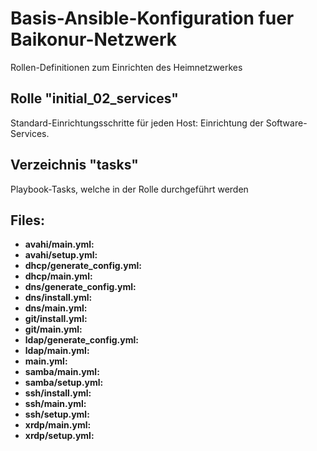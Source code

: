 # Basis-Ansible-Konfiguration fuer Baikonur-Netzwerk
Rollen-Definitionen zum Einrichten des Heimnetzwerkes

## Rolle "initial_02_services"
Standard-Einrichtungsschritte für jeden Host: Einrichtung der Software-Services.

## Verzeichnis "tasks"
Playbook-Tasks, welche in der Rolle durchgeführt werden

## Files:
* **avahi/main.yml:**
* **avahi/setup.yml:**
* **dhcp/generate_config.yml:**
* **dhcp/main.yml:**
* **dns/generate_config.yml:**
* **dns/install.yml:**
* **dns/main.yml:**
* **git/install.yml:**
* **git/main.yml:**
* **ldap/generate_config.yml:**
* **ldap/main.yml:**
* **main.yml:**
* **samba/main.yml:**
* **samba/setup.yml:**
* **ssh/install.yml:**
* **ssh/main.yml:**
* **ssh/setup.yml:**
* **xrdp/main.yml:**
* **xrdp/setup.yml:**
